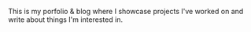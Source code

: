 This is my porfolio & blog where I showcase projects I've worked on and write about things I'm interested in.